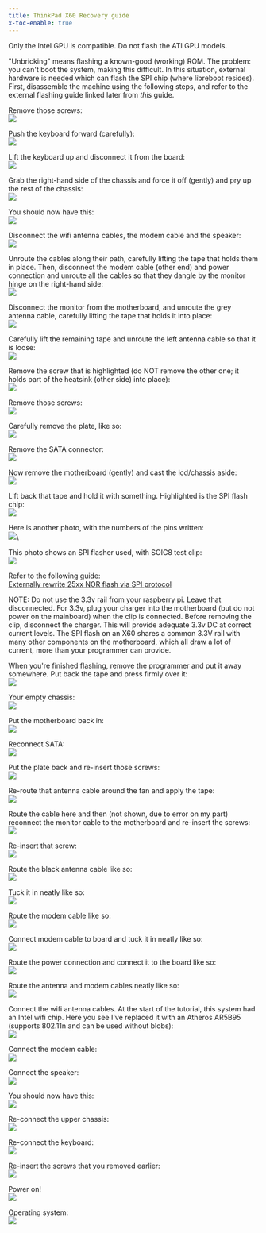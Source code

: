 ```yaml
---
title: ThinkPad X60 Recovery guide
x-toc-enable: true
---
```


Only the Intel GPU is compatible. Do not flash the ATI GPU models.

"Unbricking" means flashing a known-good (working) ROM. The problem:
you can't boot the system, making this difficult. In this situation,
external hardware is needed which can flash the SPI chip (where libreboot
resides). First, disassemble the machine using the following steps, and refer
to the external flashing guide linked later from *this* guide.

Remove those screws:\
![](https://av.libreboot.org/x60_unbrick/0000.jpg)

Push the keyboard forward (carefully):\
![](https://av.libreboot.org/x60_unbrick/0001.jpg)

Lift the keyboard up and disconnect it from the board:\
![](https://av.libreboot.org/x60_unbrick/0002.jpg)

Grab the right-hand side of the chassis and force it off (gently) and
pry up the rest of the chassis:\
![](https://av.libreboot.org/x60_unbrick/0003.jpg)

You should now have this:\
![](https://av.libreboot.org/x60_unbrick/0004.jpg)

Disconnect the wifi antenna cables, the modem cable and the speaker:\
![](https://av.libreboot.org/x60_unbrick/0005.jpg)

Unroute the cables along their path, carefully lifting the tape that
holds them in place. Then, disconnect the modem cable (other end) and
power connection and unroute all the cables so that they dangle by the
monitor hinge on the right-hand side:\
![](https://av.libreboot.org/x60_unbrick/0006.jpg)

Disconnect the monitor from the motherboard, and unroute the grey
antenna cable, carefully lifting the tape that holds it into place:\
![](https://av.libreboot.org/x60_unbrick/0008.jpg)

Carefully lift the remaining tape and unroute the left antenna cable so
that it is loose:\
![](https://av.libreboot.org/x60_unbrick/0009.jpg)

Remove the screw that is highlighted (do NOT remove the other one; it
holds part of the heatsink (other side) into place):\
![](https://av.libreboot.org/x60_unbrick/0011.jpg)

Remove those screws:\
![](https://av.libreboot.org/x60_unbrick/0012.jpg)

Carefully remove the plate, like so:\
![](https://av.libreboot.org/x60_unbrick/0013.jpg)

Remove the SATA connector:\
![](https://av.libreboot.org/x60_unbrick/0014.jpg)

Now remove the motherboard (gently) and cast the lcd/chassis aside:\
![](https://av.libreboot.org/x60_unbrick/0015.jpg)

Lift back that tape and hold it with something. Highlighted is the SPI
flash chip:\
![](https://av.libreboot.org/x60_unbrick/0016.jpg)

Here is another photo, with the numbers of the pins written:\
![](https://av.libreboot.org/x60_unbrick/0017.jpg)\

This photo shows an SPI flasher used, with SOIC8 test clip:\
![](https://av.libreboot.org/x60/th_bbb_flashing.jpg)

Refer to the following guide:\
[Externally rewrite 25xx NOR flash via SPI protocol](spi)

NOTE: Do not use the 3.3v rail from your raspberry pi. Leave that disconnected.
For 3.3v, plug your charger into the motherboard (but do not power on the mainboard)
when the clip is connected. Before removing the clip, disconnect the charger.
This will provide adequate 3.3v DC at correct current levels. The SPI flash on an
X60 shares a common 3.3V rail with many other components on the motherboard,
which all draw a lot of current, more than your programmer can provide.

When you're finished flashing, remove the programmer and put it away somewhere.
Put back the tape and press firmly over it:\
![](https://av.libreboot.org/x60_unbrick/0026.jpg)

Your empty chassis:\
![](https://av.libreboot.org/x60_unbrick/0027.jpg)

Put the motherboard back in:\
![](https://av.libreboot.org/x60_unbrick/0028.jpg)

Reconnect SATA:\
![](https://av.libreboot.org/x60_unbrick/0029.jpg)

Put the plate back and re-insert those screws:\
![](https://av.libreboot.org/x60_unbrick/0030.jpg)

Re-route that antenna cable around the fan and apply the tape:\
![](https://av.libreboot.org/x60_unbrick/0031.jpg)

Route the cable here and then (not shown, due to error on my part)
reconnect the monitor cable to the motherboard and re-insert the
screws:\
![](https://av.libreboot.org/x60_unbrick/0032.jpg)

Re-insert that screw:\
![](https://av.libreboot.org/x60_unbrick/0033.jpg)

Route the black antenna cable like so:\
![](https://av.libreboot.org/x60_unbrick/0034.jpg)

Tuck it in neatly like so:\
![](https://av.libreboot.org/x60_unbrick/0035.jpg)

Route the modem cable like so:\
![](https://av.libreboot.org/x60_unbrick/0036.jpg)

Connect modem cable to board and tuck it in neatly like so:\
![](https://av.libreboot.org/x60_unbrick/0037.jpg)

Route the power connection and connect it to the board like so:\
![](https://av.libreboot.org/x60_unbrick/0038.jpg)

Route the antenna and modem cables neatly like so:\
![](https://av.libreboot.org/x60_unbrick/0039.jpg)

Connect the wifi antenna cables. At the start of the tutorial, this
system had an Intel wifi chip. Here you see I've replaced it with an
Atheros AR5B95 (supports 802.11n and can be used without blobs):\
![](https://av.libreboot.org/x60_unbrick/0040.jpg)

Connect the modem cable:\
![](https://av.libreboot.org/x60_unbrick/0041.jpg)

Connect the speaker:\
![](https://av.libreboot.org/x60_unbrick/0042.jpg)

You should now have this:\
![](https://av.libreboot.org/x60_unbrick/0043.jpg)

Re-connect the upper chassis:\
![](https://av.libreboot.org/x60_unbrick/0044.jpg)

Re-connect the keyboard:\
![](https://av.libreboot.org/x60_unbrick/0045.jpg)

Re-insert the screws that you removed earlier:\
![](https://av.libreboot.org/x60_unbrick/0046.jpg)

Power on!\
![](https://av.libreboot.org/x60_unbrick/0047.jpg)

Operating system:\
![](https://av.libreboot.org/x60_unbrick/0049.jpg)
